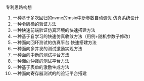 专利思路构想
1. 一种基于多次回归的nvme的msix中断参数自动调优 仿真系统设计
2. 一种令牌桶的验证方法
3. 一种快速前端验证仿真环境的快速搭建方法
4. 一种基于自学习的快速仿真收敛方法（用例+随机参数子修改）
5. 一种面向回环测试的仿真平台 快速搭建方法
6. 一种面向多并发的测试激励实现方法
7. 一种面向中断的测试平台方法
8. 一种面向仲裁的测试平台方法
9. 一种基于表单的激励生成方法
10. 一种面向寄存器测试的的验证平台搭建
